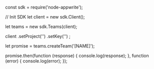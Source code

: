 const sdk = require('node-appwrite');

// Init SDK
let client = new sdk.Client();

let teams = new sdk.Teams(client);

client
    .setProject('')
    .setKey('')
;

let promise = teams.createTeam('[NAME]');

promise.then(function (response) {
    console.log(response);
}, function (error) {
    console.log(error);
});